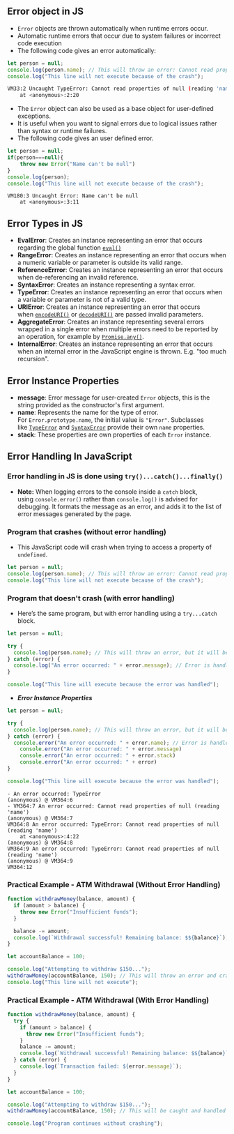 ## Error object in JS
- `Error` objects are thrown automatically when runtime errors occur.
- Automatic runtime errors that occur due to system failures or incorrect code execution
- The following code gives an error automatically: 
```js
let person = null;
console.log(person.name); // This will throw an error: Cannot read property 'name' of null
console.log("This line will not execute because of the crash");
```

```bash
VM33:2 Uncaught TypeError: Cannot read properties of null (reading 'name')
    at <anonymous>:2:20
```

- The `Error` object can also be used as a base object for user-defined exceptions.
-  It is useful when you want to signal errors due to logical issues rather than syntax or runtime failures.
- The following code gives an user defined error.
```js
let person = null;
if(person===null){
    throw new Error("Name can't be null")
}
console.log(person);
console.log("This line will not execute because of the crash");
```

```shell
VM180:3 Uncaught Error: Name can't be null
    at <anonymous>:3:11
```

## Error Types in JS
- **EvalError**: Creates an instance representing an error that occurs regarding the global function [`eval()`](https://developer.mozilla.org/en-US/docs/Web/JavaScript/Reference/Global_Objects/eval)
- **RangeError**: Creates an instance representing an error that occurs when a numeric variable or parameter is outside its valid range.
- **ReferenceErrror**: Creates an instance representing an error that occurs when de-referencing an invalid reference.
- **SyntaxError**: Creates an instance representing a syntax error.
- **TypeError**: Creates an instance representing an error that occurs when a variable or parameter is not of a valid type.
- **URIError**: Creates an instance representing an error that occurs when [`encodeURI()`](https://developer.mozilla.org/en-US/docs/Web/JavaScript/Reference/Global_Objects/encodeURI) or [`decodeURI()`](https://developer.mozilla.org/en-US/docs/Web/JavaScript/Reference/Global_Objects/decodeURI) are passed invalid parameters.
- **AggregateError**: Creates an instance representing several errors wrapped in a single error when multiple errors need to be reported by an operation, for example by [`Promise.any()`](https://developer.mozilla.org/en-US/docs/Web/JavaScript/Reference/Global_Objects/Promise/any).
- **InternalError**: Creates an instance representing an error that occurs when an internal error in the JavaScript engine is thrown. E.g. "too much recursion".

## Error Instance Properties
- **message**:  Error message for user-created `Error` objects, this is the string provided as the constructor's first argument.
- **name**: Represents the name for the type of error. For `Error.prototype.name`, the initial value is `"Error"`. Subclasses like [`TypeError`](https://developer.mozilla.org/en-US/docs/Web/JavaScript/Reference/Global_Objects/TypeError) and [`SyntaxError`](https://developer.mozilla.org/en-US/docs/Web/JavaScript/Reference/Global_Objects/SyntaxError) provide their own `name` properties.
- **stack**: These properties are own properties of each `Error` instance.
## Error Handling In JavaScript
### Error handling in JS is done using `try()...catch()...finally()`
- **Note:** When logging errors to the console inside a `catch` block, using `console.error()` rather than `console.log()` is advised for debugging. It formats the message as an error, and adds it to the list of error messages generated by the page.
### Program that crashes (without error handling)
- This JavaScript code will crash when trying to access a property of `undefined`.
```javascript
let person = null;
console.log(person.name); // This will throw an error: Cannot read property 'name' of null
console.log("This line will not execute because of the crash");
```

### Program that doesn't crash (with error handling)
- Here’s the same program, but with error handling using a `try...catch` block.
```js
let person = null;

try {
  console.log(person.name); // This will throw an error, but it will be caught
} catch (error) {
  console.log("An error occurred: " + error.message); // Error is handled here
}

console.log("This line will execute because the error was handled");
```

- ***Error Instance Properties***

```js
let person = null;

try {
  console.log(person.name); // This will throw an error, but it will be caught
} catch (error) {
  console.error("An error occurred: " + error.name); // Error is handled here
    console.error("An error occurred: " + error.message)
    console.error("An error occurred: " + error.stack)
    console.error("An error occurred: " + error)
}

console.log("This line will execute because the error was handled");
```

```shell
- An error occurred: TypeError
(anonymous) @ VM364:6
- VM364:7 An error occurred: Cannot read properties of null (reading 'name')
(anonymous) @ VM364:7
VM364:8 An error occurred: TypeError: Cannot read properties of null (reading 'name')
    at <anonymous>:4:22
(anonymous) @ VM364:8
VM364:9 An error occurred: TypeError: Cannot read properties of null (reading 'name')
(anonymous) @ VM364:9
VM364:12 
```
### Practical Example - ATM Withdrawal (Without Error Handling)
```js
function withdrawMoney(balance, amount) {
  if (amount > balance) {
    throw new Error("Insufficient funds");
  }

  balance -= amount;
  console.log(`Withdrawal successful! Remaining balance: $${balance}`);
}

let accountBalance = 100;

console.log("Attempting to withdraw $150...");
withdrawMoney(accountBalance, 150); // This will throw an error and crash
console.log("This line will not execute");

```

### Practical Example - ATM Withdrawal (With Error Handling)
``` js
function withdrawMoney(balance, amount) {
  try {
    if (amount > balance) {
      throw new Error("Insufficient funds");
    }
    balance -= amount;
    console.log(`Withdrawal successful! Remaining balance: $${balance}`);
  } catch (error) {
    console.log(`Transaction failed: ${error.message}`);
  }
}

let accountBalance = 100;

console.log("Attempting to withdraw $150...");
withdrawMoney(accountBalance, 150); // This will be caught and handled

console.log("Program continues without crashing");
```
